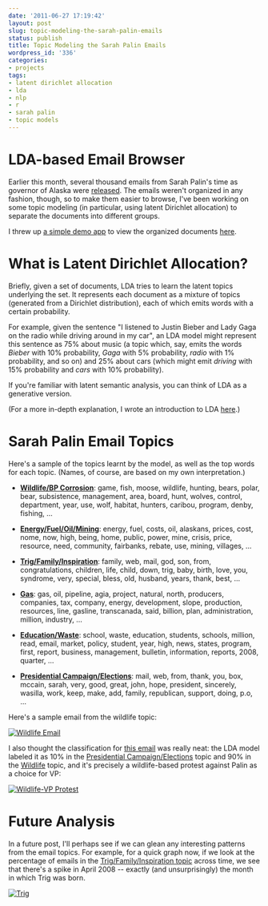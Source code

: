 ```yaml
---
date: '2011-06-27 17:19:42'
layout: post
slug: topic-modeling-the-sarah-palin-emails
status: publish
title: Topic Modeling the Sarah Palin Emails
wordpress_id: '336'
categories:
- projects
tags:
- latent dirichlet allocation
- lda
- nlp
- r
- sarah palin
- topic models
---
```


# LDA-based Email Browser





Earlier this month, several thousand emails from Sarah Palin's time as governor of Alaska were [released](http://sunlightlabs.com/blog/2011/sarahs-inbox/). The emails weren't organized in any fashion, though, so to make them easier to browse, I've been working on some topic modeling (in particular, using latent Dirichlet allocation) to separate the documents into different groups.





I threw up [a simple demo app](http://sarah-palin.heroku.com/) to view the organized documents [here](http://sarah-palin.heroku.com/).





# What is Latent Dirichlet Allocation?





Briefly, given a set of documents, LDA tries to learn the latent topics underlying the set. It represents each document as a mixture of topics (generated from a Dirichlet distribution), each of which emits words with a certain probability.





For example, given the sentence "I listened to Justin Bieber and Lady Gaga on the radio while driving around in my car", an LDA model might represent this sentence as 75% about music (a topic which, say, emits the words _Bieber_ with 10% probability, _Gaga_ with 5% probability, _radio_ with 1% probability, and so on) and 25% about cars (which might emit _driving_ with 15% probability and _cars_ with 10% probability).





If you're familiar with latent semantic analysis, you can think of LDA as a generative version.





(For a more in-depth explanation, I wrote an introduction to LDA [here](http://blog.echen.me/2011/08/22/introduction-to-latent-dirichlet-allocation/).)





# Sarah Palin Email Topics





Here's a sample of the topics learnt by the model, as well as the top words for each topic. (Names, of course, are based on my own interpretation.)







  * [**Wildlife/BP Corrosion**](http://sarah-palin.heroku.com/topics/24): game, fish, moose, wildlife, hunting, bears, polar, bear, subsistence, management, area, board, hunt, wolves, control, department, year, use, wolf, habitat, hunters, caribou, program, denby, fishing, …


  * [**Energy/Fuel/Oil/Mining**](http://sarah-palin.heroku.com/topics/0): energy, fuel, costs, oil, alaskans, prices, cost, nome, now, high, being, home, public, power, mine, crisis, price, resource, need, community, fairbanks, rebate, use, mining, villages, …


  * [**Trig/Family/Inspiration**](http://sarah-palin.heroku.com/topics/19): family, web, mail, god, son, from, congratulations, children, life, child, down, trig, baby, birth, love, you, syndrome, very, special, bless, old, husband, years, thank, best, …


  * [**Gas**](http://sarah-palin.heroku.com/topics/6): gas, oil, pipeline, agia, project, natural, north, producers, companies, tax, company, energy, development, slope, production, resources, line, gasline, transcanada, said, billion, plan, administration, million, industry, …


  * [**Education/Waste**](http://sarah-palin.heroku.com/topics/12): school, waste, education, students, schools, million, read, email, market, policy, student, year, high, news, states, program, first, report, business, management, bulletin, information, reports, 2008, quarter, …


  * [**Presidential Campaign/Elections**](http://sarah-palin.heroku.com/topics/15): mail, web, from, thank, you, box, mccain, sarah, very, good, great, john, hope, president, sincerely, wasilla, work, keep, make, add, family, republican, support, doing, p.o, …






Here's a sample email from the wildlife topic:





[![Wildlife Email](http://dl.dropbox.com/u/10506/blog/palin-browser/wildlife-email.png)](http://sarah-palin.heroku.com/emails/6719)





I also thought the classification for [this email](http://sarah-palin.heroku.com/emails/12900) was really neat: the LDA model labeled it as 10% in the [Presidential Campaign/Elections](http://sarah-palin.heroku.com/topics/15) topic and 90% in the [Wildlife](http://sarah-palin.heroku.com/topics/24) topic, and it's precisely a wildlife-based protest against Palin as a choice for VP:





[![Wildlife-VP Protest](http://dl.dropbox.com/u/10506/blog/palin-browser/wildlife-vp.png)](http://sarah-palin.heroku.com/emails/12900)





# Future Analysis





In a future post, I'll perhaps see if we can glean any interesting patterns from the email topics. For example, for a quick graph now, if we look at the percentage of emails in the [Trig/Family/Inspiration topic](http://sarah-palin.heroku.com/topics/19) across time, we see that there's a spike in April 2008 -- exactly (and unsurprisingly) the month in which Trig was born.





[![Trig](http://dl.dropbox.com/u/10506/blog/palin-browser/trig-topic.png)](http://dl.dropbox.com/u/10506/blog/palin-browser/trig-topic.png)
